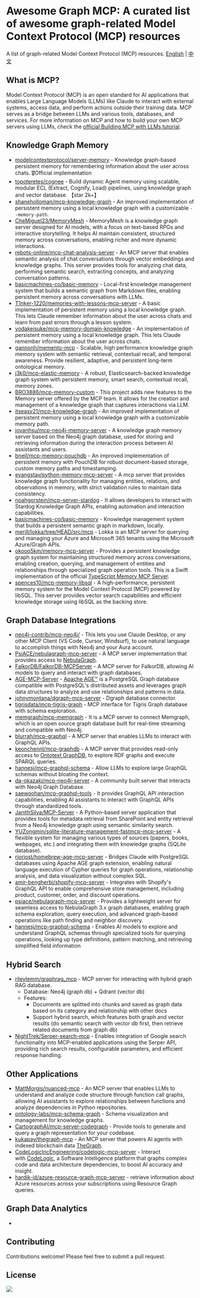 # Awesome Graph MCP: A curated list of awesome graph-related Model Context Protocol (MCP) resources

A list of graph-related Model Context Protocol (MCP) resources.
[English](https://github.com/MengmeiZ/awesome-graph-mcp/blob/main/README.md) | [中文](https://github.com/MengmeiZ/awesome-graph-mcp/blob/main/README.zh-CN.md)

## What is MCP?

Model Context Protocol (MCP) is an open standard for AI applications that enables Large Language Models (LLMs) like Claude to interact with external systems, access data, and perform actions outside their training data. MCP serves as a bridge between LLMs and various tools, databases, and services.
For more information on MCP and how to build your own MCP servers using LLMs, check the [official Building MCP with LLMs tutorial](https://modelcontextprotocol.io/tutorials/building-mcp-with-llms).

## Knowledge Graph Memory

- [modelcontextprotocol/server-memory](https://github.com/modelcontextprotocol/servers/tree/main/src/memory) - Knowledge graph-based persistent memory for remembering information about the user across chats. 🎖️Official implementation
- [topoteretes/cognee](https://github.com/topoteretes/cognee) - Build dynamic Agent memory using scalable, modular ECL (Extract, Cognify, Load) pipelines, using knowledge graph and vector database. 【star 2k+】
- [shaneholloman/mcp-knowledge-graph](https://github.com/shaneholloman/mcp-knowledge-graph) - An improved implementation of persistent memory using a local knowledge graph with a customizable `--memory-path`.
- [CheMiguel23/MemoryMesh](https://github.com/CheMiguel23/MemoryMesh) - MemoryMesh is a knowledge graph server designed for AI models, with a focus on text-based RPGs and interactive storytelling. It helps AI maintain consistent, structured memory across conversations, enabling richer and more dynamic interactions.
- [rebots-online/mcp-chat-analysis-server](https://github.com/rebots-online/mcp-chat-analysis-server) - An MCP server that enables semantic analysis of chat conversations through vector embeddings and knowledge graphs. This server provides tools for analyzing chat data, performing semantic search, extracting concepts, and analyzing conversation patterns. <Neo4j><Qdrant>
- [basicmachines-co/basic-memory](https://github.com/basicmachines-co/basic-memory) - Local-first knowledge management system that builds a semantic graph from Markdown files, enabling persistent memory across conversations with LLMs.
- [T1nker-1220/memories-with-lessons-mcp-server](https://github.com/T1nker-1220/memories-with-lessons-mcp-server) - A basic implementation of persistent memory using a local knowledge graph. This lets Claude remember information about the user across chats and learn from past errors through a lesson system.
- [yodakeisuke/mcp-memory-domain-knowledge](https://github.com/yodakeisuke/mcp-memory-domain-knowledge) -  An implementation of persistent memory using a local knowledge graph. This lets Claude remember information about the user across chats.
- [gannonh/memento-mcp](https://github.com/gannonh/memento-mcp) - Scalable, high performance knowledge graph memory system with semantic retrieval, contextual recall, and temporal awareness. Provide resilient, adaptive, and persistent long-term ontological memory.
- [j3k0/mcp-elastic-memory](https://github.com/j3k0/mcp-elastic-memory) - A robust, Elasticsearch-backed knowledge graph system with persistent memory, smart search, contextual recall, memory zones.
- [BRO3886/mcp-memory-custom](https://github.com/BRO3886/mcp-memory-custom) - This project adds new features to the Memory server offered by the MCP team. It allows for the creation and management of a knowledge graph that captures interactions via LLM.
- [itseasy21/mcp-knowledge-graph](https://github.com/itseasy21/mcp-knowledge-graph) - An improved implementation of persistent memory using a local knowledge graph with a customizable memory path.
- [jovanhsu/mcp-neo4j-memory-server](https://github.com/jovanhsu/mcp-neo4j-memory-server) - A knowledge graph memory server based on the Neo4j graph database, used for storing and retrieving information during the interaction process between AI assistants and users.
- [bneil/mcp-memory-pouchdb](https://github.com/bneil/mcp-memory-pouchdb) - An improved implementation of persistent memory with PouchDB for robust document-based storage, custom memory paths and timestamping.
- [evangstav/python-memory-mcp-server](https://github.com/evangstav/python-memory-mcp-server) - A mcp server that provides knowledge graph functionality for managing entities, relations, and observations in memory, with strict validation rules to maintain data consistency.
- [noahgorstein/mcp-server-stardog](https://github.com/noahgorstein/mcp-server-stardog) - It allows developers to interact with Stardog Knowledge Graph APIs, enabling automation and interaction capabilities.
- [basicmachines-co/basic-memory](https://github.com/basicmachines-co/basic-memory) - Knowledge management system that builds a persistent semantic graph in markdown, locally.
- [merill/lokka/tree/HEAD/src/mcp](https://github.com/merill/lokka/tree/HEAD/src/mcp) - Lokka is an MCP server for querying and managing your Azure and Microsoft 365 tenants using the Microsoft Azure/Graph APIs.
- [okooo5km/memory-mcp-server](https://github.com/okooo5km/memory-mcp-server) - Provides a persistent knowledge graph system for maintaining structured memory across conversations, enabling creation, querying, and management of entities and relationships through specialized graph operation tools. This is a Swift implementation of the official [TypeScript Memory MCP Server](https://github.com/modelcontextprotocol/servers/tree/main/src/memory).
- [spences10/mcp-memory-libsql](https://github.com/spences10/mcp-memory-libsql) - A high-performance, persistent memory system for the Model Context Protocol (MCP) powered by libSQL. This server provides vector search capabilities and efficient knowledge storage using libSQL as the backing store.

## Graph Database Integrations

- [neo4j-contrib/mcp-neo4j/](https://github.com/neo4j-contrib/mcp-neo4j/) - This lets you use Claude Desktop, or any other MCP Client (VS Code, Cursor, Windsurf), to use natural language to accomplish things with Neo4j and your Aura account.
- [PsiACE/nebulagraph-mcp-server](https://github.com/PsiACE/nebulagraph-mcp-server) - A MCP server implementation that provides access to [NebulaGraph](https://github.com/vesoft-inc/nebula).
- [FalkorDB/FalkorDB-MCPServer](https://github.com/FalkorDB/FalkorDB-MCPServer) - A MCP server for FalkorDB, allowing AI models to query and interact with graph databases.
- [AGE-MCP-Server](https://github.com/rioriost/homebrew-age-mcp-server?tab=readme-ov-file) - [Apache AGE™](https://age.apache.org/) is a PostgreSQL Graph database compatible with PostgreSQL's distributed assets and leverages graph data structures to analyze and use relationships and patterns in data.
- [johnymontana/dgraph-mcp-server](https://github.com/johnymontana/dgraph-mcp-server) - Dgraph database connector.
- [tigrisdata/mcp-tigris-graph](https://smithery.ai/server/@tigrisdata/mcp-tigris-graph) - MCP interface for Tigris Graph database with schema exploration.
- [memgraph/mcp-memgraph](https://github.com/memgraph/mcp-memgraph) - It is a MCP server to connect Memgraph, which is an open source graph database built for real-time streaming and compatible with Neo4j.
- [blurrah/mcp-graphql](https://github.com/blurrah/mcp-graphql) - A MCP server that enables LLMs to interact with GraphQL APIs.
- [keonchennl/mcp-graphdb](https://github.com/keonchennl/mcp-graphdb) - A MCP server that provides read-only access to [Ontotext GraphDB](https://www.ontotext.com/products/graphdb/), to explore RDF graphs and execute SPARQL queries.
- [hannesj/mcp-graphql-schema](https://github.com/hannesj/mcp-graphql-schema) - Allow LLMs to explore large GraphQL schemas without bloating the context.
- [da-okazaki/mcp-neo4j-server](https://github.com/da-okazaki/mcp-neo4j-server) - A community built server that interacts with Neo4j Graph Database.
- [saewoohan/mcp-graphql-tools](https://github.com/saewoohan/mcp-graphql-tools) - It provides GraphQL API interaction capabilities, enabling AI assistants to interact with GraphQL APIs through standardized tools.
- [JanithSilva/MCP-Server](https://github.com/JanithSilva/MCP-Server) - A Python-based server application that provides tools for metadata retrieval from SharePoint and entity retrieval from a Neo4j knowledge graph using semantic similarity search.
- [YUZongmin/sqlite-literature-management-fastmcp-mcp-server](https://github.com/YUZongmin/sqlite-literature-management-fastmcp-mcp-server) - A flexible system for managing various types of sources (papers, books, webpages, etc.) and integrating them with knowledge graphs (SQLite database).
- [rioriost/homebrew-age-mcp-server](https://github.com/rioriost/homebrew-age-mcp-server) - Bridges Claude with PostgreSQL databases using Apache AGE graph extension, enabling natural language execution of Cypher queries for graph operations, relationship analysis, and data visualization without complex SQL.
- [amir-bengherbi/shopify-mcp-server](https://github.com/amir-bengherbi/shopify-mcp-server) - Integrates with Shopify's GraphQL API to enable comprehensive store management, including product, customer, order, and discount operations.
- [psiace/nebulagraph-mcp-server](https://github.com/psiace/nebulagraph-mcp-server) - Provides a lightweight server for seamless access to NebulaGraph 3.x graph databases, enabling graph schema exploration, query execution, and advanced graph-based operations like path finding and neighbor discovery.
- [hannesj/mcp-graphql-schema](https://github.com/hannesj/mcp-graphql-schema) - Enables AI models to explore and understand GraphQL schemas through specialized tools for querying operations, looking up type definitions, pattern matching, and retrieving simplified field information

## Hybrid Search

- [rileylemm/graphrag_mcp](https://github.com/rileylemm/graphrag_mcp) - MCP server for interacting with hybrid graph RAG database.
  - Database: Neo4j (graph db) + Qdrant (vector db)
  - Features:
    - Documents are splitted into chunks and saved as graph data based on its category and relationship with other docs
    - Support hybrid search, which features both graph and vector results (do semantic search with vector db first, then retrieve related documents from graph db)
- [NightTrek/Serper-search-mcp](https://github.com/NightTrek/Serper-search-mcp) - Enables integration of Google search functionality into MCP-enabled applications using the Serper API, providing rich search results, configurable parameters, and efficient response handling.

## Other Applications

- [MattMorgis/nuanced-mcp](https://github.com/MattMorgis/nuanced-mcp) - An MCP server that enables LLMs to understand and analyze code structure through function call graphs, allowing AI assistants to explore relationships between functions and analyze dependencies in Python repositories.
- [ontology-labs/mcp-schema-graph](https://smithery.ai/server/@ontology-labs/mcp-schema-graph) - Schema visualization and management for knowledge graphs.
- [CartographAI/mcp-server-codegraph](https://github.com/CartographAI/mcp-server-codegraph) - Provide tools to generate and query a graph representation for your codebase.
- [kukapay/thegraph-mcp](https://github.com/kukapay/thegraph-mcp) - An MCP server that powers AI agents with indexed blockchain data [TheGraph](https://thegraph.com/zh/).
- [CodeLogicIncEngineering/codelogic-mcp-server](https://github.com/CodeLogicIncEngineering/codelogic-mcp-server) - Interact with [CodeLogic](https://codelogic.com/), a Software Intelligence platform that graphs complex code and data architecture dependencies, to boost AI accuracy and insight.
- [hardik-id/azure-resource-graph-mcp-server](https://github.com/hardik-id/azure-resource-graph-mcp-server) - retrieve information about Azure resources across your subscriptions using Resource Graph queries.

## Graph Data Analytics

-

## Contributing

Contributions welcome! Please feel free to submit a pull request.

## License

![](https://mirrors.creativecommons.org/presskit/buttons/88x31/svg/cc-zero.svg)
